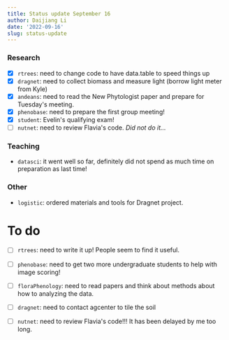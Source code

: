 ```yaml
---
title: Status update September 16
author: Daijiang Li
date: '2022-09-16'
slug: status-update
---
```



### Research

- [x] `rtrees`: need to change code to have data.table to speed things up
- [x] `dragnet`: need to collect biomass and measure light (borrow light meter from Kyle)
- [x] `andeans`: need to read the New Phytologist paper and prepare for Tuesday's meeting.
- [x] `phenobase`: need to prepare the first group meeting!
- [x] `student`: Evelin's qualifying exam!
- [ ] `nutnet`: need to review Flavia's code. _Did not do it..._

### Teaching
 
- `datasci`: it went well so far, definitely did not spend as much time on preparation as last time!

### Other

- `logistic`: ordered materials and tools for Dragnet project.


# To do

- [ ] `rtrees`: need to write it up! People seem to find it useful.
- [ ] `phenobase`: need to get two more undergraduate students to help with image scoring!
- [ ] `floraPhenology`: need to read papers and think about methods about how to analyzing the data.
- [ ] `dragnet`: need to contact agcenter to tile the soil
- [ ] `nutnet`: need to review Flavia's code!!! It has been delayed by me too long.





